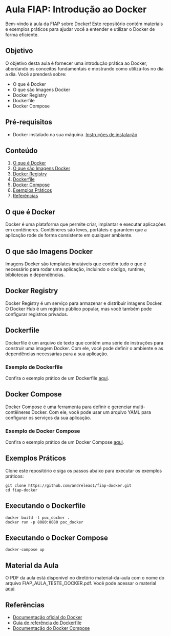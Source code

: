# Aula FIAP: Introdução ao Docker

Bem-vindo à aula da FIAP sobre Docker! Este repositório contém materiais e exemplos práticos para ajudar você a entender e utilizar o Docker de forma eficiente.

## Objetivo

O objetivo desta aula é fornecer uma introdução prática ao Docker, abordando os conceitos fundamentais e mostrando como utilizá-los no dia a dia. Você aprenderá sobre:

- O que é Docker
- O que são Imagens Docker
- Docker Registry
- Dockerfile
- Docker Compose

## Pré-requisitos

- Docker instalado na sua máquina. [Instruções de instalação](https://docs.docker.com/get-docker/)

## Conteúdo

1. [O que é Docker](#o-que-é-docker)
2. [O que são Imagens Docker](#o-que-são-imagens-docker)
3. [Docker Registry](#docker-registry)
4. [Dockerfile](#dockerfile)
5. [Docker Compose](#docker-compose)
6. [Exemplos Práticos](#exemplos-práticos)
7. [Referências](#referências)

## O que é Docker

Docker é uma plataforma que permite criar, implantar e executar aplicações em contêineres. Contêineres são leves, portáteis e garantem que a aplicação rode de forma consistente em qualquer ambiente.

## O que são Imagens Docker

Imagens Docker são templates imutáveis que contêm tudo o que é necessário para rodar uma aplicação, incluindo o código, runtime, bibliotecas e dependências.

## Docker Registry

Docker Registry é um serviço para armazenar e distribuir imagens Docker. O Docker Hub é um registro público popular, mas você também pode configurar registros privados.

## Dockerfile

Dockerfile é um arquivo de texto que contém uma série de instruções para construir uma imagem Docker. Com ele, você pode definir o ambiente e as dependências necessárias para a sua aplicação.

### Exemplo de Dockerfile

Confira o exemplo prático de um Dockerfile [aqui](https://github.com/andreleao1/fiap-docker/blob/main/dockerfile).

## Docker Compose

Docker Compose é uma ferramenta para definir e gerenciar multi-contêineres Docker. Com ele, você pode usar um arquivo YAML para configurar os serviços da sua aplicação.

### Exemplo de Docker Compose

Confira o exemplo prático de um Docker Compose [aqui](https://github.com/andreleao1/fiap-docker/blob/main/docker-compose.yaml).

## Exemplos Práticos

Clone este repositório e siga os passos abaixo para executar os exemplos práticos:

```shell
git clone https://github.com/andreleao1/fiap-docker.git
cd fiap-docker
```

## Executando o Dockerfile

```shell
docker build -t poc_docker .
docker run -p 8080:8080 poc_docker
```

## Executando o Docker Compose

```shell
docker-compose up
```

## Material da Aula

O PDF da aula está disponível no diretório material-da-aula com o nome do arquivo FIAP_AULA_TESTE_DOCKER.pdf. Você pode acessar o material [aqui](https://github.com/andreleao1/fiap-docker/blob/main/material-da-aula/FIAP_AUAL_TESTE_DOCKER.pdf).


## Referências
- [Documentação oficial do Docker](https://docs.docker.com/)
- [Guia de referência do Dockerfile](https://docs.docker.com/engine/reference/builder/)
- [Documentação do Docker Compose](https://docs.docker.com/compose/)